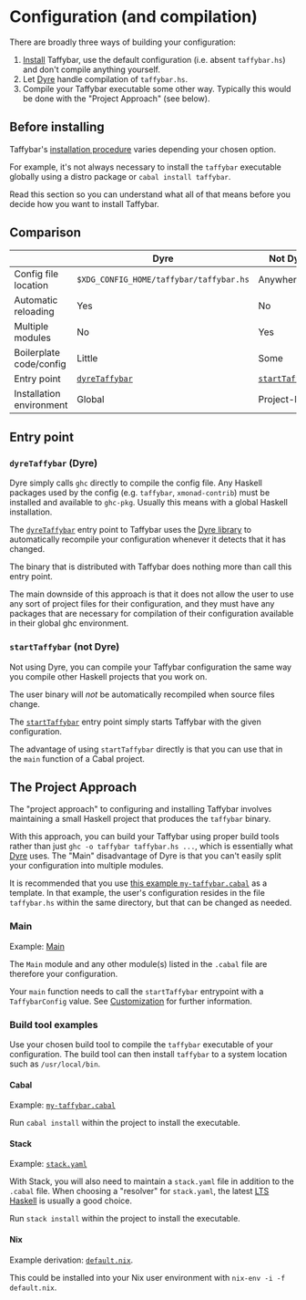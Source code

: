 # Configuration (and compilation)

[dyre]: https://github.com/willdonnelly/dyre

There are broadly three ways of building your configuration:

1. [Install](./install.md) Taffybar, use the default configuration (i.e. absent
   `taffybar.hs`) and don't compile anything yourself.
2. Let [Dyre][] handle compilation of `taffybar.hs`.
3. Compile your Taffybar executable some other way. Typically this
   would be done with the "Project Approach" (see below).

## Before installing

Taffybar's [installation procedure](./install.md) varies depending
your chosen option.

For example, it's not always necessary to install the `taffybar`
executable globally using a distro package or `cabal install
taffybar`.

Read this section so you can understand what all of that means before
you decide how you want to install Taffybar.

## Comparison

|                          | **Dyre** | **Not Dyre**  |
| ------------------------ | -------- | ------------- |
| Config file location     | `$XDG_CONFIG_HOME/taffybar/taffybar.hs` | Anywhere |
| Automatic reloading      | Yes      | No   |
| Multiple modules         | No       | Yes  |
| Boilerplate code/config  | Little   | Some |
| Entry point              | [`dyreTaffybar`][dyreTaffybar] | [`startTaffybar`][startTaffybar] |
| Installation environment | Global   | Project-local |

[dyreTaffybar]: https://hackage.haskell.org/package/taffybar-4.0.2/docs/System-Taffybar.html#v:dyreTaffybar
[startTaffybar]: https://hackage.haskell.org/package/taffybar-4.0.2/docs/System-Taffybar.html#v:startTaffybar

## Entry point

### `dyreTaffybar` (Dyre)

Dyre simply calls `ghc` directly to compile the config file. Any
Haskell packages used by the config (e.g. `taffybar`,
`xmonad-contrib`) must be installed and available to
`ghc-pkg`. Usually this means with a global Haskell installation.

The [`dyreTaffybar`][dyreTaffybar] entry point to Taffybar uses the
[Dyre library][dyre] to automatically recompile your
configuration whenever it detects that it has changed.

The binary that is distributed with Taffybar does nothing more than
call this entry point.

The main downside of this approach is that it does not allow the user to use any
sort of project files for their configuration, and they must have any packages
that are necessary for compilation of their configuration available in their
global ghc environment.

### `startTaffybar` (not Dyre)

Not using Dyre, you can compile your Taffybar configuration the same
way you compile other Haskell projects that you work on.

The user binary will _not_ be automatically recompiled when source
files change.

The [`startTaffybar`][startTaffybar] entry point simply starts
Taffybar with the given configuration.

The advantage of using `startTaffybar` directly is
that you can use that in the `main` function of a Cabal project.

## The Project Approach

The "project approach" to configuring and installing Taffybar involves
maintaining a small Haskell project that produces the `taffybar`
binary.

With this approach, you can build your Taffybar using proper build
tools rather than just `ghc -o taffybar taffybar.hs ...`, which is
essentially what [Dyre][] uses. The "Main" disadvantage of Dyre is
that you can't easily split your configuration into multiple modules.

It is recommended that you use [this example `my-taffybar.cabal`][example-cabal]
as a template. In that example, the user's configuration resides in the file
`taffybar.hs` within the same directory, but that can be changed as needed. 

[example-cabal]: https://github.com/taffybar/taffybar/blob/master/example/my-taffybar.cabal

### Main

Example: [Main](https://github.com/taffybar/taffybar/blob/master/example/taffybar.hs)

The `Main` module and any other module(s) listed in the `.cabal` file
are therefore your configuration.

Your `main` function needs to call the `startTaffybar` entrypoint with
a `TaffybarConfig` value. See [Customization](./custom.md) for further
information.

### Build tool examples

Use your chosen build tool to compile the `taffybar` executable of
your configuration. The build tool can then install `taffybar` to a
system location such as `/usr/local/bin`.

#### Cabal

Example: [`my-taffybar.cabal`][example-cabal]

Run `cabal install` within the project to install the executable.

#### Stack

Example: [`stack.yaml`](https://github.com/taffybar/taffybar/blob/master/example/stack.yaml)

With Stack, you will also need to maintain a `stack.yaml` file in
addition to the `.cabal` file. When choosing a "resolver" for
`stack.yaml`, the latest [LTS Haskell](https://www.stackage.org/lts)
is usually a good choice.

Run `stack install` within the project to install the executable.

#### Nix

Example derivation: [`default.nix`](https://github.com/taffybar/taffybar/blob/master/example/default.nix).

This could be installed into your Nix user environment with `nix-env -i -f default.nix`.
